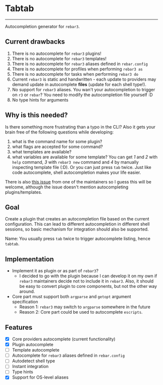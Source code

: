 # Tabtab
-----
Autocompletion generator for `rebar3`.

## Current drawbacks
1. There is no autocomplete for `rebar3` plugins!
2. There is no autocomplete for `rebar3` templates!
3. There is no autocomplete for `rebar3` aliases defined in `rebar.config`
4. There is no autocomplete for profiles when performing `rebar3 as`
5. There is no autocomplete for tasks when performing `rebar3 do`
6. Current `rebar3` is static and handwritten - each update to providers may demand update in autocomplete **files** (update for each shell type!).
7. No support for `rebar3` aliases. You wan't your autocompletion to trigger on `r3` or `rebar`? You need to modify the autocompletion file yourself :D
8. No type hints for arguments

## Why is this needed?
Is there something more frustrating than a typo in the CLI? Also it gets your brain free of the following questions while developing:
   1.   what is the command name for some plugin?
   2.   what flags are accepted for some command?
   3.   what templates are available?
   4.   what variables are available for some template?
You can get *1* and *2* with `help` command, *3* with `rebar3 new` command and *4* by manually inspecting template file (:D). Or you can just press `tab` twice. Just like code autocomplete, shell autocompletion makes your life easier.

There is also [this issue](https://github.com/erlang/rebar3/issues/2077) from one of the maintainers so I guess this will be welcome, although the issue doesn't mention autocompleting plugins/templates. 

## Goal
Create a plugin that creates an autocompletion file based on the current configuration. This can lead to different autocompletion in different shell sessions, so basic mechanism for integration should also be supported.

Name: You usually press `tab` twice to trigger autocomplete listing, hence `tabtab`.

## Implementation

-   Implement it as plugin or as part of `rebar3`?
    -   I decided to go with the plugin because I can develop it on my own if `rebar3` maintainers decide not to include it in `rebar3`. Also, it should be easy to convert plugin to core components, but not the other way around.
-   Core part must support both `argparse` and `getopt` argument specification
    -   Reason 1: `rebar3` may switch to `argparse` somewhere in the future
    -   Reason 2: Core part could be used to autocomplete `escripts`.

## Features

-   [x] Core providers autocomplete (current functionality)
-   [x] Plugin autocomplete
-   [ ] Template autocomplete
-   [ ] Autocomplete for `rebar3` aliases defined in `rebar.config`
-   [ ] Autodetect shell type
-   [ ] Instant integration
-   [ ] Type hints
-   [x] Support for OS-level aliases